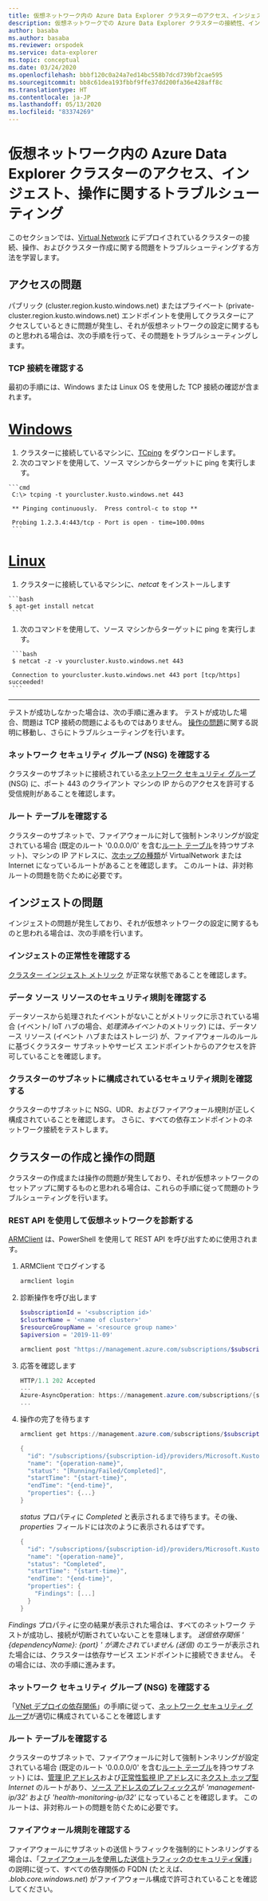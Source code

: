```yaml
---
title: 仮想ネットワーク内の Azure Data Explorer クラスターのアクセス、インジェスト、操作に関するトラブルシューティング
description: 仮想ネットワークでの Azure Data Explorer クラスターの接続性、インジェスト、クラスター作成、および操作に関するトラブルシューティング
author: basaba
ms.author: basaba
ms.reviewer: orspodek
ms.service: data-explorer
ms.topic: conceptual
ms.date: 03/24/2020
ms.openlocfilehash: bbbf120c0a24a7ed14bc558b7dcd739bf2cae595
ms.sourcegitcommit: bb8c61dea193fbbf9ffe37dd200fa36e428aff8c
ms.translationtype: HT
ms.contentlocale: ja-JP
ms.lasthandoff: 05/13/2020
ms.locfileid: "83374269"
---
```

# <a name="troubleshoot-access-ingestion-and-operation-of-your-azure-data-explorer-cluster-in-your-virtual-network"></a>仮想ネットワーク内の Azure Data Explorer クラスターのアクセス、インジェスト、操作に関するトラブルシューティング

このセクションでは、[Virtual Network](/azure/virtual-network/virtual-networks-overview) にデプロイされているクラスターの接続、操作、およびクラスター作成に関する問題をトラブルシューティングする方法を学習します。

## <a name="access-issues"></a>アクセスの問題

パブリック (cluster.region.kusto.windows.net) またはプライベート (private-cluster.region.kusto.windows.net) エンドポイントを使用してクラスターにアクセスしているときに問題が発生し、それが仮想ネットワークの設定に関するものと思われる場合は、次の手順を行って、その問題をトラブルシューティングします。

### <a name="check-tcp-connectivity"></a>TCP 接続を確認する

最初の手順には、Windows または Linux OS を使用した TCP 接続の確認が含まれます。

# <a name="windows"></a>[Windows](#tab/windows)

   1. クラスターに接続しているマシンに、[TCping](https://www.elifulkerson.com/projects/tcping.php) をダウンロードします。
   1. 次のコマンドを使用して、ソース マシンからターゲットに ping を実行します。

    ```cmd
     C:\> tcping -t yourcluster.kusto.windows.net 443 
    
     ** Pinging continuously.  Press control-c to stop **
    
     Probing 1.2.3.4:443/tcp - Port is open - time=100.00ms
     ```

# <a name="linux"></a>[Linux](#tab/linux)

   1. クラスターに接続しているマシンに、*netcat* をインストールします

    ```bash
    $ apt-get install netcat
     ```

   1. 次のコマンドを使用して、ソース マシンからターゲットに ping を実行します。

     ```bash
     $ netcat -z -v yourcluster.kusto.windows.net 443
    
     Connection to yourcluster.kusto.windows.net 443 port [tcp/https] succeeded!
     ```
---

テストが成功しなかった場合は、次の手順に進みます。 テストが成功した場合、問題は TCP 接続の問題によるものではありません。 [操作の問題](#cluster-creation-and-operations-issues)に関する説明に移動し、さらにトラブルシューティングを行います。

### <a name="check-the-network-security-group-nsg"></a>ネットワーク セキュリティ グループ (NSG) を確認する

   クラスターのサブネットに接続されている[ネットワーク セキュリティ グループ](/azure/virtual-network/security-overview) (NSG) に、ポート 443 のクライアント マシンの IP からのアクセスを許可する受信規則があることを確認します。

### <a name="check-route-table"></a>ルート テーブルを確認する

   クラスターのサブネットで、ファイアウォールに対して強制トンネリングが設定されている場合 (既定のルート '0.0.0.0/0' を含む[ルート テーブル](/azure/virtual-network/virtual-networks-udr-overview)を持つサブネット)、マシンの IP アドレスに、[次ホップの種類](/azure/virtual-network/virtual-networks-udr-overview)が VirtualNetwork または Internet になっているルートがあることを確認します。 このルートは、非対称ルートの問題を防ぐために必要です。

## <a name="ingestion-issues"></a>インジェストの問題

インジェストの問題が発生しており、それが仮想ネットワークの設定に関するものと思われる場合は、次の手順を行います。

### <a name="check-ingestion-health"></a>インジェストの正常性を確認する

[クラスター インジェスト メトリック](using-metrics.md#ingestion-health-and-performance-metrics) が正常な状態であることを確認します。

### <a name="check-security-rules-on-data-source-resources"></a>データ ソース リソースのセキュリティ規則を確認する

データソースから処理されたイベントがないことがメトリックに示されている場合 (イベント/ IoT ハブの場合、*処理済みイベント*のメトリック) には、データソース リソース (イベント ハブまたはストレージ) が、ファイアウォールのルールに基づくクラスター サブネットやサービス エンドポイントからのアクセスを許可していることを確認します。

### <a name="check-security-rules-configured-on-clusters-subnet"></a>クラスターのサブネットに構成されているセキュリティ規則を確認する

クラスターのサブネットに NSG、UDR、およびファイアウォール規則が正しく構成されていることを確認します。 さらに、すべての依存エンドポイントのネットワーク接続をテストします。 

## <a name="cluster-creation-and-operations-issues"></a>クラスターの作成と操作の問題

クラスターの作成または操作の問題が発生しており、それが仮想ネットワークのセットアップに関するものと思われる場合は、これらの手順に従って問題のトラブルシューティングを行います。

### <a name="diagnose-the-virtual-network-with-the-rest-api"></a>REST API を使用して仮想ネットワークを診断する

[ARMClient](https://chocolatey.org/packages/ARMClient) は、PowerShell を使用して REST API を呼び出すために使用されます。 

1. ARMClient でログインする

   ```powerShell
   armclient login
   ```

1. 診断操作を呼び出します

    ```powershell
    $subscriptionId = '<subscription id>'
    $clusterName = '<name of cluster>'
    $resourceGroupName = '<resource group name>'
    $apiversion = '2019-11-09'
    
    armclient post "https://management.azure.com/subscriptions/$subscriptionId/resourceGroups/$resourceGroupName/providers/Microsoft.Kusto/clusters/$clusterName/diagnoseVirtualNetwork?api-version=$apiversion" -verbose
    ```

1. 応答を確認します

    ```powershell
    HTTP/1.1 202 Accepted
    ...
    Azure-AsyncOperation: https://management.azure.com/subscriptions/{subscription-id}/providers/Microsoft.Kusto/locations/{location}/operationResults/{operation-id}?api-version=2019-11-09
    ...
    ```

1. 操作の完了を待ちます

    ```powershell
    armclient get https://management.azure.com/subscriptions/$subscriptionId/providers/Microsoft.Kusto/locations/{location}/operationResults/{operation-id}?api-version=2019-11-09
    
    {
      "id": "/subscriptions/{subscription-id}/providers/Microsoft.Kusto/locations/{location}/operationresults/{operation-id}",
      "name": "{operation-name}",
      "status": "[Running/Failed/Completed]",
      "startTime": "{start-time}",
      "endTime": "{end-time}",
      "properties": {...}
    }
    ```
    
   *status* プロパティに *Completed* と表示されるまで待ちます。その後、*properties* フィールドには次のように表示されるはずです。

    ```powershell
    {
      "id": "/subscriptions/{subscription-id}/providers/Microsoft.Kusto/locations/{location}/operationresults/{operation-id}",
      "name": "{operation-name}",
      "status": "Completed",
      "startTime": "{start-time}",
      "endTime": "{end-time}",
      "properties": {
        "Findings": [...]
      }
    }
    ```

*Findings* プロパティに空の結果が表示された場合は、すべてのネットワーク テストが成功し、接続が切断されていないことを意味します。 *送信依存関係 ' {dependencyName}: {port} ' が満たされていません (送信)* のエラーが表示された場合には、クラスターは依存サービス エンドポイントに接続できません。 その場合には、次の手順に進みます。

### <a name="check-network-security-group-nsg"></a>ネットワーク セキュリティ グループ (NSG) を確認する

「[VNet デプロイの依存関係](vnet-deployment.md#dependencies-for-vnet-deployment)」の手順に従って、[ネットワーク セキュリティ グループ](/azure/virtual-network/security-overview)が適切に構成されていることを確認します

### <a name="check-route-table"></a>ルート テーブルを確認する

クラスターのサブネットで、ファイアウォールに対して強制トンネリングが設定されている場合 (既定のルート '0.0.0.0/0' を含む[ルート テーブル](/azure/virtual-network/virtual-networks-udr-overview)を持つサブネット) には、[管理 IP アドレス](vnet-deployment.md#azure-data-explorer-management-ip-addresses)および[正常性監視 IP アドレス](vnet-deployment.md#health-monitoring-addresses)に[ネクスト ホップ型](/azure/virtual-network/virtual-networks-udr-overview##next-hop-types-across-azure-tools) *Internet* のルートがあり、[ソース アドレスのプレフィックス](/azure/virtual-network/virtual-networks-udr-overview#how-azure-selects-a-route)が *'management-ip/32'* および *'health-monitoring-ip/32'* になっていることを確認します。 このルートは、非対称ルートの問題を防ぐために必要です。

### <a name="check-firewall-rules"></a>ファイアウォール規則を確認する

ファイアウォールにサブネットの送信トラフィックを強制的にトンネリングする場合は、「[ファイアウォールを使用した送信トラフィックのセキュリティ保護](vnet-deployment.md#securing-outbound-traffic-with-firewall)」の説明に従って、すべての依存関係の FQDN (たとえば、 *.blob.core.windows.net*) がファイアウォール構成で許可されていることを確認してください。
